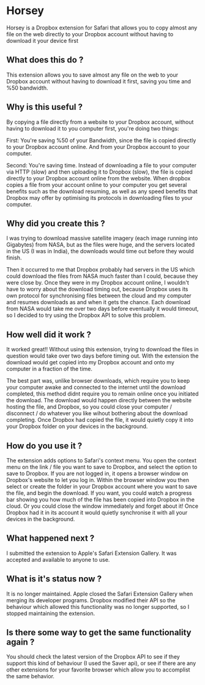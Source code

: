 # Horsey
 Horsey is a Dropbox extension for Safari that allows you to copy almost any file on the web directly to your Dropbox account without having to download it your device first

## What does this do ?

This extension allows you to save almost any file on the web to your Dropbox account without having to download it first, saving you time and %50 bandwidth.

## Why is this useful ?

By copying a file directly from a website to your Dropbox account, without having to download it to you computer first, you're doing two things:

First:
You're saving %50 of your Bandwidth, since the file is copied directly to your Dropbox account online. And from your Dropbox account to your computer.

Second:
You're saving time. Instead of downloading a file to your computer via HTTP (slow) and then uploading it to Dropbox (slow), the file is copied directly to your Dropbox account online from the website. When dropbox copies a file from your account online to your computer you get several benefits such as the download resuming, as well as any speed benefits that Dropbox may offer by optimising its protocols in downloading files to your computer.

## Why did you create this ?

I was trying to download massive satellite imagery (each image running into Gigabytes) from NASA, but as the files were huge, and the servers located in the US (I was in India), the downloads would time out before they would finish.

Then it occurred to me that Dropbox probably had servers in the US which could download the files from NASA much faster than I could, because they were close by. Once they were in my Dropbox account online, I wouldn't have to worry about the download timing out, because Dropbox uses its own protocol for synchronising files between the cloud and my computer and resumes downloads as and when it gets the chance. Each download from NASA would take me over two days before eventually it would timeout, so I decided to try using the Dropbox API to solve this problem.

## How well did it work ?

It worked great!! Without using this extension, trying to download the files in question would take over two days before timing out. With the extension the download would get copied into my Dropbox account and onto my computer in a fraction of the time.

The best part was, unlike browser downloads, which require you to keep your computer awake and connected to the internet until the download completed, this method didnt require you to remain online once you initiated the download. The download would happen directly between the website hosting the file, and Dropbox, so you could close your computer / disconnect / do whatever you like wihout bothering about the download completing. Once Dropbox had copied the file, it would quietly copy it into your Dropbox folder on your devices in the background.

## How do you use it ?

The extension adds options to Safari's context menu. You open the context menu on the link / file you want to save to Dropbox, and select the option to save to Dropbox. If you are not logged in, it opens a browser window on Dropbox's website to let you log in. Within the browser window you then select or create the folder in your Dropbox account where you want to save the file, and begin the download. If you want, you could watch a progress bar showing you how much of the file has been copied into Dropbox in the cloud. Or you could close the window immediately and forget about it! Once Dropbox had it in its account it would quietly synchronise it with all your devices in the background.

## What happened next ?

I submitted the extension to Apple's Safari Extension Gallery. It was accepted and available to anyone to use.

## What is it's status now ?

It is no longer maintained. Apple closed the Safari Extension Gallery when merging its developer programs. Dropbox modified their API so the behaviour which allowed this functionality was no longer supported, so I stopped  maintaining the extension.

## Is there some way to get the same functionality again ?

You should check the latest version of the Dropbox API to see if they support this kind of behaviour (I used the Saver api), or see if there are any other extensions for your favorite browser which allow you to accomplist the same behavior.
